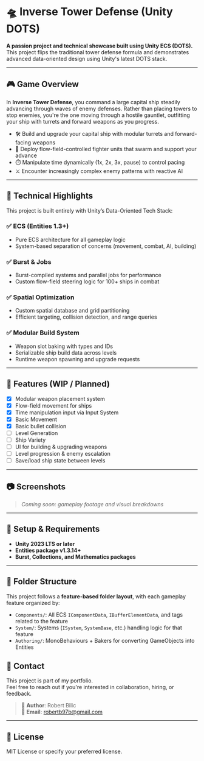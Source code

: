 # 🛸 Inverse Tower Defense (Unity DOTS)

**A passion project and technical showcase built using Unity ECS (DOTS).**  
This project flips the traditional tower defense formula and demonstrates advanced data-oriented design using Unity's latest DOTS stack.

---

## 🎮 Game Overview

In **Inverse Tower Defense**, you command a large capital ship steadily advancing through waves of enemy defenses. Rather than placing towers to stop enemies, you're the one moving through a hostile gauntlet, outfitting your ship with turrets and forward weapons as you progress.

- 🛠️ Build and upgrade your capital ship with modular turrets and forward-facing weapons  
- 🤖 Deploy flow-field-controlled fighter units that swarm and support your advance  
- ⏱️ Manipulate time dynamically (1x, 2x, 3x, pause) to control pacing  
- ⚔️ Encounter increasingly complex enemy patterns with reactive AI  

---

## 🧠 Technical Highlights

This project is built entirely with Unity’s Data-Oriented Tech Stack:

### ✅ ECS (Entities 1.3+)
- Pure ECS architecture for all gameplay logic
- System-based separation of concerns (movement, combat, AI, building)

### ✅ Burst & Jobs
- Burst-compiled systems and parallel jobs for performance
- Custom flow-field steering logic for 100+ ships in combat

### ✅ Spatial Optimization
- Custom spatial database and grid partitioning
- Efficient targeting, collision detection, and range queries

### ✅ Modular Build System
- Weapon slot baking with types and IDs
- Serializable ship build data across levels
- Runtime weapon spawning and upgrade requests

---

## 🚀 Features (WIP / Planned)
- [x] Modular weapon placement system  
- [x] Flow-field movement for ships  
- [x] Time manipulation input via Input System
- [x] Basic Movement
- [x] Basic bullet collision
- [ ] Level Generation  
- [ ] Ship Variety
- [ ] UI for building & upgrading weapons  
- [ ] Level progression & enemy escalation  
- [ ] Save/load ship state between levels  

---

## 📷 Screenshots
> _Coming soon: gameplay footage and visual breakdowns_

---

## 🧪 Setup & Requirements

- **Unity 2023 LTS or later**
- **Entities package v1.3.14+**
- **Burst, Collections, and Mathematics packages**

---

## 📂 Folder Structure



This project follows a **feature-based folder layout**, with each gameplay feature organized by:

- `Components/`: All ECS `IComponentData`, `IBufferElementData`, and tags related to the feature
- `System/`: Systems (`ISystem`, `SystemBase`, etc.) handling logic for that feature
- `Authoring/`: MonoBehaviours + Bakers for converting GameObjects into Entities


## 💬 Contact

This project is part of my portfolio.  
Feel free to reach out if you're interested in collaboration, hiring, or feedback.

> 👤 **Author**: Robert Bilic  
> 📧 **Email**: robertb97b@gmail.com

---

## 📝 License

MIT License or specify your preferred license.
